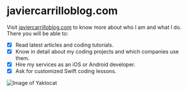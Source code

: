 # javiercarrilloblog.com

Visit [javiercarrilloblog.com](https://www.javiercarrilloblog.com) to know more about who I am and what I do. There you will be able to:
- [X] Read latest articles and coding tutorials.
- [x] Know in detail about my coding projects and which companies use them.
- [x] Hire my services as an iOS or Android developer.
- [x] Ask for customized Swift coding lessons.

![Image of Yaktocat](https://github.com/JCentercreation/ReadMeImages/blob/1fee9a3b9970947be564dad4a39bf10091b94bae/PersonalWebPageScreenShot.png)

